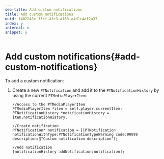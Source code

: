 ```yaml
---
seo-title: Add custom notifications
title: Add custom notifications
uuid: f402248e-33cf-4fc3-a163-a4d1c4af2a37
index: y
internal: n
snippet: y
---
```


# Add custom notifications{#add-custom-notifications}

 To add a custom notification: 
1. Create a new `PTNotification` and add it to the `PTNotificationHistory` by using the current `PTMediaPlayerItem`:

   ```
   //Access to the PTMediaPlayerItem  
   PTMediaPlayerItem *item = self.player.currentItem; 
   PTNotificationHistory *notificationHistory = item.notificationHistory; 
    
   //Create notification 
   PTNotification* notification = [[PTNotification notificationWithType:PTNotificationTypeWarning code:99999 description:@"Custom notification description"]; 
    
   //Add notification 
   [notificationHistory addNotification:notification];
   ```

